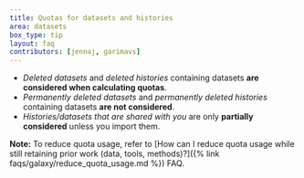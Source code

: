 ```yaml
---
title: Quotas for datasets and histories
area: datasets
box_type: tip
layout: faq
contributors: [jennaj, garimavs]
---
```


- _Deleted datasets_ and _deleted histories_ containing datasets **are considered when calculating quotas**.
- _Permanently deleted datasets_ and _permanently deleted histories_ containing datasets **are not considered**.
- _Histories/datasets that are shared with you_ are only **partially considered** unless you import them.

**Note:** To reduce quota usage, refer to [How can I reduce quota usage while still retaining prior work (data, tools, methods)?]({% link faqs/galaxy/reduce_quota_usage.md %}) FAQ.
